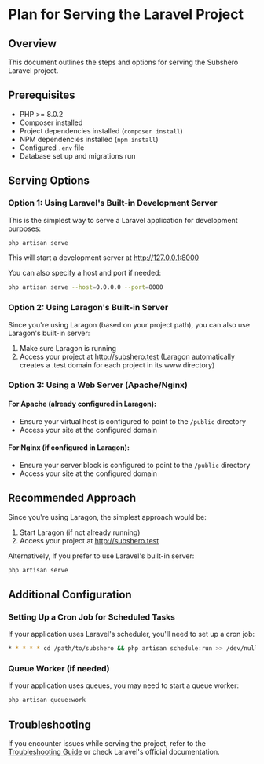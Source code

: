 # Plan for Serving the Laravel Project

## Overview
This document outlines the steps and options for serving the Subshero Laravel project.

## Prerequisites
- PHP >= 8.0.2
- Composer installed
- Project dependencies installed (`composer install`)
- NPM dependencies installed (`npm install`)
- Configured `.env` file
- Database set up and migrations run

## Serving Options

### Option 1: Using Laravel's Built-in Development Server
This is the simplest way to serve a Laravel application for development purposes:

```bash
php artisan serve
```

This will start a development server at http://127.0.0.1:8000

You can also specify a host and port if needed:

```bash
php artisan serve --host=0.0.0.0 --port=8080
```

### Option 2: Using Laragon's Built-in Server
Since you're using Laragon (based on your project path), you can also use Laragon's built-in server:

1. Make sure Laragon is running
2. Access your project at http://subshero.test (Laragon automatically creates a .test domain for each project in its www directory)

### Option 3: Using a Web Server (Apache/Nginx)

#### For Apache (already configured in Laragon):
- Ensure your virtual host is configured to point to the `/public` directory
- Access your site at the configured domain

#### For Nginx (if configured in Laragon):
- Ensure your server block is configured to point to the `/public` directory
- Access your site at the configured domain

## Recommended Approach
Since you're using Laragon, the simplest approach would be:

1. Start Laragon (if not already running)
2. Access your project at http://subshero.test

Alternatively, if you prefer to use Laravel's built-in server:

```bash
php artisan serve
```

## Additional Configuration

### Setting Up a Cron Job for Scheduled Tasks
If your application uses Laravel's scheduler, you'll need to set up a cron job:

```bash
* * * * * cd /path/to/subshero && php artisan schedule:run >> /dev/null 2>&1
```

### Queue Worker (if needed)
If your application uses queues, you may need to start a queue worker:

```bash
php artisan queue:work
```

## Troubleshooting
If you encounter issues while serving the project, refer to the [Troubleshooting Guide](docs/troubleshooting.md) or check Laravel's official documentation.